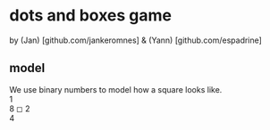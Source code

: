 # dots and boxes game

by (Jan) [github.com/jankeromnes] & (Yann) [github.com/espadrine]

## model

We use binary numbers to model how a square looks like.    
  1    
8 ◻ 2    
  4    
